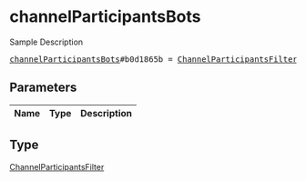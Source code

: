 # channelParticipantsBots

Sample Description

<pre>
<a href="../constructor/channelParticipantsBots.md">channelParticipantsBots</a>#b0d1865b = <a href="../type/ChannelParticipantsFilter.md">ChannelParticipantsFilter</a>;
</pre>

## Parameters

| Name | Type | Description |
|------|:----:|-------------|

## Type

[ChannelParticipantsFilter](../type/ChannelParticipantsFilter.md)
